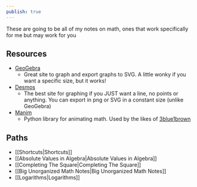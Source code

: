 ```yaml
---
publish: true
---
```


These are going to be all of my notes on math, ones that work specifically for me but may work for you

## Resources 
- [GeoGebra](https://www.geogebra.org/calculator)
	- Great site to graph and export graphs to SVG. A little wonky if you want a specific size, but it works!
- [Desmos](https://www.desmos.com/calculator)
	- The best site for graphing if you JUST want a line, no points or anything. You can export in png or SVG in a constant size (unlike GeoGebra)
- [Manim](https://www.manim.community/)
	- Python library for animating math. Used by the likes of [3blue1brown](https://youtube.com/@3blue1brown?si=EvEK9JgeDwFAPkSk)

## Paths
- [[Shortcuts|Shortcuts]]
- [[Absolute Values in Algebra|Absolute Values in Algebra]]
- [[Completing The Square|Completing The Square]]
- [[Big Unorganized Math Notes|Big Unorganized Math Notes]]
- [[Logarithms|Logarithms]]




